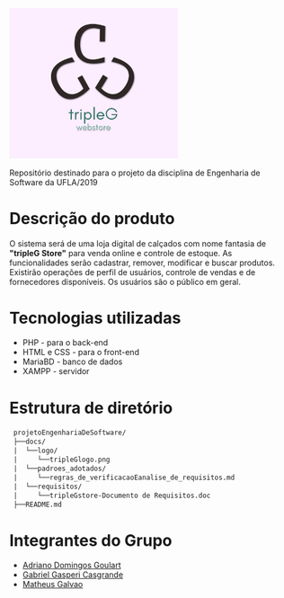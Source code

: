 <img src="docs/logo/tripleGlogo.png" width="300">

Repositório destinado para o projeto da disciplina de Engenharia de Software da UFLA/2019

# Descrição do produto #

O sistema será de uma loja digital de calçados com nome fantasia de **"tripleG Store"** para venda online e controle de estoque. 
As funcionalidades serão cadastrar, remover, modificar e buscar produtos. 
Existirão operações de perfil de usuários, controle de vendas e de fornecedores disponíveis. 
Os usuários são o público em geral.

# Tecnologias utilizadas #

 - PHP - para o back-end
 - HTML e CSS - para o front-end
 - MariaBD - banco de dados
 - XAMPP - servidor

# Estrutura de diretório #
  ```text
   projetoEngenhariaDeSoftware/
   ├──docs/
   |  └──logo/
   |     └──tripleGlogo.png
   |  └──padroes_adotados/
   |     └──regras_de_verificacaoEanalise_de_requisitos.md
   |  └──requisitos/
   |     └──tripleGstore-Documento de Requisitos.doc
   ├──README.md
  ```
# Integrantes do Grupo #

 - [Adriano Domingos Goulart](https://github.com/adrianodg)
 - [Gabriel Gasperi Casgrande](https://github.com/gabrielcasag)
 - [Matheus Galvao](https://github.com/magalfer)

